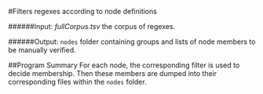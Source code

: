 #Filters regexes according to node definitions

######Input: *fullCorpus.tsv* the corpus of regexes.

######Output: `nodes` folder containing groups and lists of node members to be manually verified.

##Program Summary
For each node, the corresponding filter is used to decide membership.  Then these members are dumped into their corresponding files within the `nodes` folder.

